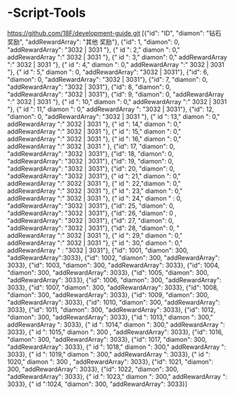 # -Script-Tools
https://github.com/18F/development-guide.git
[{"id": "ID", "diamon": "钻石 奖励", "addRewardArray": "其他 奖励"}, {"id": 1, "diamon": 0, "addRewardArray": "3032 | 3031 "}, {" id ": 2," diamon ": 0," addRewardArray ":" 3032 | 3031 "}, {" id ": 3," diamon": 0," addRewardArray ":" 3032 | 3031 "}, {" id ": 4," diamon ": 0," addRewardArray ":" 3032 | 3031 "}, {" id ": 5," diamon ": 0, "addRewardArray": "3032 | 3031"}, {"id": 6, "diamon": 0, "addRewardArray": "3032 | 3031"}, {"id": 7, "diamon": 0, "addRewardArray": "3032 | 3031"}, {"id": 8, "diamon": 0, "addRewardArray": "3032 | 3031"}, {"id": 9, "diamon": 0, "addRewardArray ":" 3032 | 3031 "}, {" id ": 10," diamon ": 0," addRewardArray ":" 3032 | 3031 "}, {" id ": 11," diamon ": 0," addRewardArray ": "3032 | 3031"}, {"id": 12, "diamon": 0, "addRewardArray": "3032 | 3031 "}, {" id ": 13," diamon ": 0," addRewardArray ":" 3032 | 3031 "}, {" id ": 14," diamon ": 0," addRewardArray ":" 3032 | 3031 "}, {" id ": 15," diamon ": 0," addRewardArray ":" 3032 | 3031 "}, {" id ": 16," diamon ": 0," addRewardArray ":" 3032 | 3031 " }, {"id": 17, "diamon": 0, "addRewardArray": "3032 | 3031"}, {"id": 18, "diamon": 0, "addRewardArray": "3032 | 3031"}, {"id": 19, "diamon": 0, "addRewardArray": "3032 | 3031"}, {"id": 20, "diamon": 0, "addRewardArray": "3032 | 3031"}, {" id ": 21," diamon ": 0," addRewardArray ":" 3032 | 3031 "}, {" id ": 22,"diamon ": 0," addRewardArray ":" 3032 | 3031 "}, {" id ": 23," diamon ": 0," addRewardArray ":" 3032 | 3031 "}, {" id ": 24," diamon " : 0, "addRewardArray": "3032 | 3031"}, {"id": 25, "diamon": 0, "addRewardArray": "3032 | 3031"}, {"id": 26, "diamon": 0 , "addRewardArray": "3032 | 3031"}, {"id": 27, "diamon": 0, "addRewardArray": "3032 | 3031"}, {"id": 28, "diamon": 0, " addRewardArray ":" 3032 | 3031 "}, {" id ": 29," diamon ": 0," addRewardArray ":" 3032 | 3031 "}, {" id ": 30," diamon ": 0," addRewardArray " : "3032 | 3031"}, {"id": 1001, "diamon": 300, "addRewardArray":3033}, {"id": 1002, "diamon": 300, "addRewardArray": 3033}, {"id": 1003, "diamon": 300, "addRewardArray": 3033}, {"id": 1004, "diamon": 300, "addRewardArray": 3033}, {"id": 1005, "diamon": 300, "addRewardArray": 3033}, {"id": 1006, "diamon": 300, "addRewardArray": 3033}, {"id": 1007, "diamon": 300, "addRewardArray": 3033}, {"id": 1008, "diamon": 300, "addRewardArray": 3033}, {"id": 1009, "diamon": 300, "addRewardArray": 3033}, {"id": 1010, "diamon": 300, "addRewardArray": 3033}, {"id": 1011, "diamon": 300, "addRewardArray": 3033}, {"id": 1012, "diamon": 300, "addRewardArray": 3033}, {"id ": 1013," diamon ": 300," addRewardArray ": 3033}, {" id ": 1014," diamon ": 300," addRewardArray ": 3033}, {" id ": 1015," diamon ": 300 , "addRewardArray": 3033}, {"id": 1016, "diamon": 300, "addRewardArray": 3033}, {"id": 1017, "diamon": 300, "addRewardArray": 3033}, {" id ": 1018," diamon ": 300," addRewardArray ": 3033}, {" id ": 1019," diamon ": 300," addRewardArray ": 3033}, {" id ": 1020," diamon ": 300 , "addRewardArray": 3033}, {"id": 1021, "diamon": 300, "addRewardArray": 3033}, {"id": 1022, "diamon": 300, "addRewardArray": 3033}, {" id ": 1023," diamon ": 300," addRewardArray ": 3033}, {" id ":1024, "diamon": 300, "addRewardArray": 3033}]
